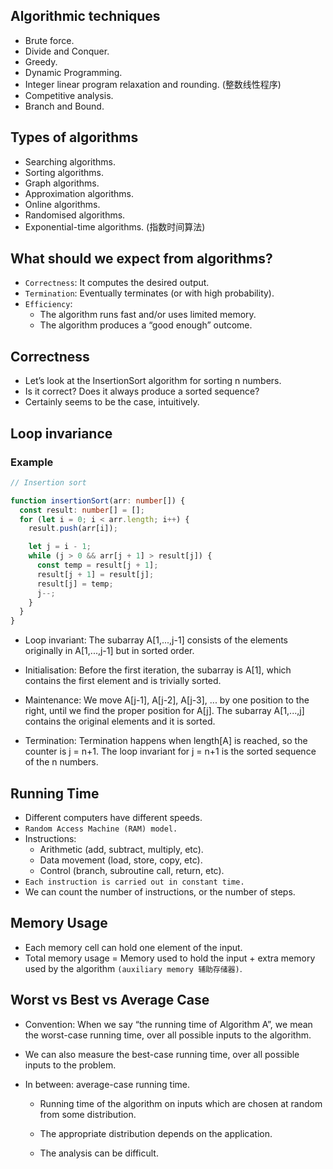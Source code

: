 ## Algorithmic techniques

- Brute force.
- Divide and Conquer.
- Greedy.
- Dynamic Programming.
- Integer linear program relaxation and rounding. (整数线性程序)
- Competitive analysis.
- Branch and Bound.

## Types of algorithms

- Searching algorithms.
- Sorting algorithms.
- Graph algorithms.
- Approximation algorithms.
- Online algorithms.
- Randomised algorithms.
- Exponential-time algorithms. (指数时间算法)

## What should we expect from algorithms?

- `Correctness`: It computes the desired output.
- `Termination`: Eventually terminates (or with high probability).
- `Efficiency`:
  - The algorithm runs fast and/or uses limited memory.
  - The algorithm produces a “good enough” outcome.

## Correctness

- Let’s look at the InsertionSort algorithm for sorting n numbers.
- Is it correct? Does it always produce a sorted sequence?
- Certainly seems to be the case, intuitively.

## Loop invariance

### Example

```typescript
// Insertion sort

function insertionSort(arr: number[]) {
  const result: number[] = [];
  for (let i = 0; i < arr.length; i++) {
    result.push(arr[i]);

    let j = i - 1;
    while (j > 0 && arr[j + 1] > result[j]) {
      const temp = result[j + 1];
      result[j + 1] = result[j];
      result[j] = temp;
      j--;
    }
  }
}
```

- Loop invariant: The subarray A[1,...,j-1] consists of the elements originally in A[1,...,j-1] but in sorted order.

- Initialisation: Before the first iteration, the subarray is A[1], which contains the first element and is trivially sorted.

- Maintenance: We move A[j-1], A[j-2], A[j-3], ... by one position to the right, until we find the proper position for A[j]. The subarray A[1,...,j] contains the original elements and it is sorted.

- Termination: Termination happens when length[A] is reached, so the counter is j = n+1. The loop invariant for j = n+1 is the sorted sequence of the n numbers.

## Running Time

- Different computers have different speeds.
- `Random Access Machine (RAM) model.`
- Instructions:
  - Arithmetic (add, subtract, multiply, etc).
  - Data movement (load, store, copy, etc).
  - Control (branch, subroutine call, return, etc).
- `Each instruction is carried out in constant time.`
- We can count the number of instructions, or the number of steps.

## Memory Usage

- Each memory cell can hold one element of the input.
- Total memory usage = Memory used to hold the input + extra memory used by the algorithm `(auxiliary memory 辅助存储器)`.

## Worst vs Best vs Average Case

- Convention: When we say “the running time of Algorithm A”, we mean the worst-case running time, over all possible inputs to the algorithm.

- We can also measure the best-case running time, over all possible inputs to the problem.

- In between: average-case running time.

  - Running time of the algorithm on inputs which are chosen at random from some distribution.

  - The appropriate distribution depends on the application.

  - The analysis can be difficult.
